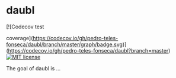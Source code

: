 
<!-- README.md is generated from README.Rmd. Please edit that file -->

# daubl

<!-- badges: start --> [![Codecov test
coverage](https://codecov.io/gh/pedro-teles-fonseca/daubl/branch/master/graph/badge.svg)](https://codecov.io/gh/pedro-teles-fonseca/daubl?branch=master)
[![MIT
license](https://img.shields.io/badge/License-MIT-brightgreen.svg)](https://lbesson.mit-license.org/)
<!-- badges: end -->

The goal of daubl is …
